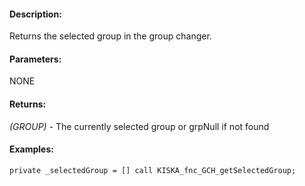 #### Description:
Returns the selected group in the group changer.

#### Parameters:
NONE

#### Returns:
*(GROUP)* - The currently selected group or grpNull if not found

#### Examples:
```sqf
private _selectedGroup = [] call KISKA_fnc_GCH_getSelectedGroup;
```

